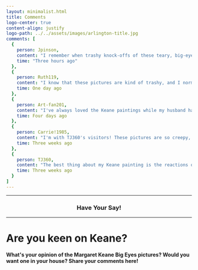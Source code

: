 ```yaml
---
layout: minimalist.html
title: Comments
logo-center: true
content-align: justify
logo-path: ../../assets/images/arlington-title.jpg
comments: [
  {
    person: Jpinson,
    content: "I remember when trashy knock-offs of these teary, big-eyed orphan pictures were clogging up thrift stores nationwide – they were the epitome of American kitsch. But, as Tim Burton's film reveals, the reality was that Walter Keane had been exploiting his wife's talents all along, and the wife's sad tale is evident in those children's eyes. Maybe those weepy waifs weren't as capricious an invention as they first appeared.",
    time: "Three hours ago"
  },
  {
    person: Ruth119,
    content: "I know that these pictures are kind of trashy, and I normally hate cutesy stuff like this, but there is something about the pictures that appeals to me. They tell a story which is much deeper than the painting itself. You find yourself wondering what has happened to those children, and you start to feel things like pity and revulsion. Personally, I think being able to evoke that sort of reaction in someone requires real talent.",
    time: One day ago
  },
  {
    person: Art-fan201,
    content: "I've always loved the Keane paintings while my husband hates them. He finds them depressing. He finally to consented to having my picture of a lonely girl crying in the dark street hang in the cloakroom off our entrance hall, but he avoided it as much as he could. Like the girl in the image, it was rejected, which I find an interesting parallel.",
    time: Four days ago
  },
  {
    person: Carrie!1985,
    content: "I'm with TJ360's visitors! These pictures are so creepy, they would give any child nightmares. Maybe a teen goth might see something in them, but they'd probably find them too twee. Personally, I wouldn't want one anywhere in the house.",
    time: Three weeks ago
  },
  {
    person: TJ360,
    content: "The best thing about my Keane painting is the reactions of my visitors. The majority find it totally creepy, and some state, quite vehemently, that they are far too depressing for a home with children in it and that I should replace them with something more happy and rosy. Do they think that children don't feel negative emotions? I think kids relate to the Keane pictures far better than to a painting of a child in some fool's paradise.",
    time: Three weeks ago
  }
]
---
```

---

### <center>Have Your Say!</center>

---

# Are you keen on Keane?

**What's your opinion of the Margaret Keane Big Eyes pictures? Would you want one in your house? Share your comments here!**
